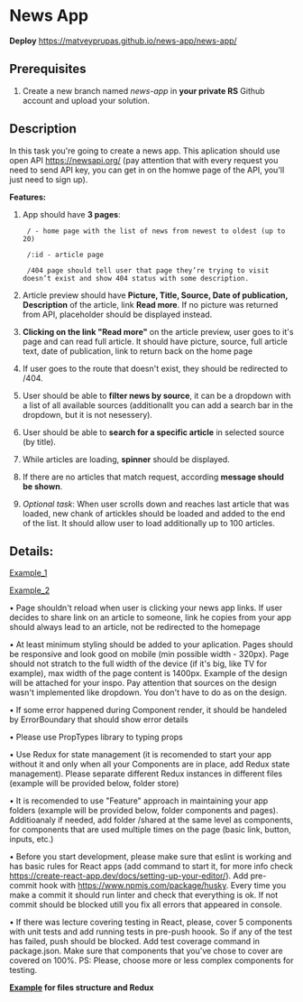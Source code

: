 # News App

**Deploy** https://matveyprupas.github.io/news-app/news-app/

## Prerequisites

1. Create a new branch named _news-app_ in **your private RS** Github account and upload your solution.

## Description

In this task you're going to create a news app. This aplication should use open API https://newsapi.org/ (pay attention that with every request you need to send API key, you can get in on the homwe page of the API, you'll just need to sign up).

**Features:**

1.  App should have **3 pages**:

         / - home page with the list of news from newest to oldest (up to 20)

         /:id - article page

         /404 page should tell user that page they’re trying to visit doesn’t exist and show 404 status with some description.

2.  Article preview should have **Picture, Title, Source, Date of publication, Description** of the article, link **Read more**. If no picture was returned from API, placeholder should be displayed instead.
3.  **Clicking on the link "Read more"** on the article preview, user goes to it's page and can read full article. It should have picture, source, full article text, date of publication, link to return back on the home page
4.  If user goes to the route that doesn't exist, they should be redirected to /404.
5.  User should be able to **filter news by source**, it can be a dropdown with a list of all available sources (additionallt you can add a search bar in the dropdown, but it is not nesessery).
6.  User should be able to **search for a specific article** in selected source (by title).
7.  While articles are loading, **spinner** should be displayed.
8.  If there are no articles that match request, according **message should be shown**.
9.  _Optional task_: When user scrolls down and reaches last article that was loaded, new chank of artickles should be loaded and added to the end of the list. It should allow user to load additionally up to 100 articles.

## Details:

[Example_1](https://github.com/rolling-scopes-school/tasks/blob/master/tasks/react-LT/images/Example-1.png)

[Example_2](https://github.com/rolling-scopes-school/tasks/blob/master/tasks/react-LT/images/Example-2.png)

• Page shouldn't reload when user is clicking your news app links. If user decides to share link on an article to someone, link he copies from your app should always lead to an article, not be redirected to the homepage

• At least minimum styling should be added to your aplication. Pages should be responsive and look good on mobile (min possible width - 320px). Page should not stratch to the full width of the device (if it's big, like TV for example), max width of the page content is 1400px. Example of the design will be attached for your inspo. Pay attention that sources on the design wasn't implemented like dropdown. You don't have to do as on the design.

• If some error happened during Component render, it should be handeled by ErrorBoundary that should show error details

• Please use PropTypes library to typing props

• Use Redux for state management (it is recomended to start your app without it and only when all your Components are in place, add Redux state management). Please separate different Redux instances in different files (example will be provided below, folder store)

• It is recomended to use "Feature" approach in maintaining your app folders (example will be provided below, folder components and pages). Additioanaly if needed, add folder /shared at the same level as components, for components that are used multiple times on the page (basic link, button, inputs, etc.)

• Before you start development, please make sure that eslint is working and has basic rules for React apps (add command to start it, for more info check https://create-react-app.dev/docs/setting-up-your-editor/). Add pre-commit hook with https://www.npmjs.com/package/husky. Every time you make a commit it should run linter and check that everything is ok. If not commit should be blocked utill you fix all errors that appeared in console.

• If there was lecture covering testing in React, please, cover 5 components with unit tests and add running tests in pre-push hoook. So if any of the test has failed, push should be blocked. Add test coverage command in package.json. Make sure that components that you've chose to cover are covered on 100%. PS: Please, choose more or less complex components for testing.

**[Example](https://github.com/elkinny/React-to-do/tree/without-login-with-redux) for files structure and Redux**
